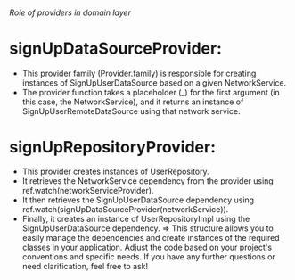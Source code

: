 ###### Role of providers in domain layer ###########################

# signUpDataSourceProvider:

* This provider family (Provider.family) is responsible for creating instances of SignUpUserDataSource based on a given NetworkService.
* The provider function takes a placeholder (_) for the first argument (in this case, the NetworkService), and it returns an instance of SignUpUserRemoteDataSource using that network service.


# signUpRepositoryProvider:

* This provider creates instances of UserRepository.
* It retrieves the NetworkService dependency from the provider using ref.watch(networkServiceProvider).
* It then retrieves the SignUpUserDataSource dependency using ref.watch(signUpDataSourceProvider(networkService)).
* Finally, it creates an instance of UserRepositoryImpl using the SignUpUserDataSource dependency.
=> This structure allows you to easily manage the dependencies and create instances of the required classes in your application. Adjust the code based on your project's conventions and specific needs. If you have any further questions or need clarification, feel free to ask!